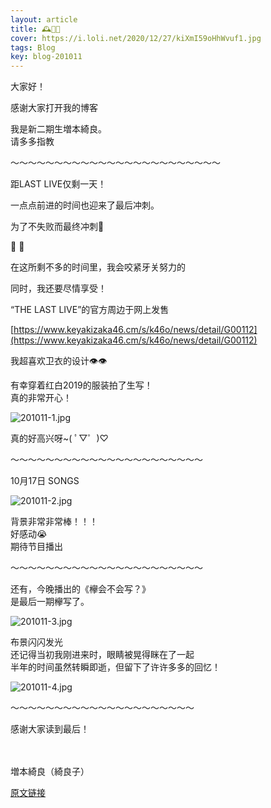 ```yaml
---
layout: article
title: 🕰🏃‍🌳
cover: https://i.loli.net/2020/12/27/kiXmI59oHhWvuf1.jpg
tags: Blog
key: blog-201011
---
```

大家好！

感谢大家打开我的博客

我是新二期生増本綺良。<br/>
请多多指教
<!--more-->
〜〜〜〜〜〜〜〜〜〜〜〜〜〜〜〜〜〜〜〜〜〜〜〜

距LAST LIVE仅剩一天！

一点点前进的时间也迎来了最后冲刺。

为了不失败而最终冲刺🏃‍

🏃‍ 🏃‍

在这所剩不多的时间里，我会咬紧牙关努力的

同时，我还要尽情享受！

“THE LAST LIVE”的官方周边于网上发售

[https://www.keyakizaka46.cm/s/k46o/news/detail/G00112](https://www.keyakizaka46.cm/s/k46o/news/detail/G00112)

我超喜欢卫衣的设计👁👁

有幸穿着红白2019的服装拍了生写！<br/>
真的非常开心！

![201011-1.jpg](https://i.loli.net/2020/12/27/kiXmI59oHhWvuf1.jpg)

真的好高兴呀~( ﾟ▽゜)♡

〜〜〜〜〜〜〜〜〜〜〜〜〜〜〜〜〜〜〜〜〜〜

10月17日 SONGS

![201011-2.jpg](https://i.loli.net/2020/12/27/GM7Y6Eq3X9KvTad.jpg)

背景非常非常棒！！！<br/>
好感动😭<br/>
期待节目播出

〜〜〜〜〜〜〜〜〜〜〜〜〜〜〜〜〜〜〜〜〜〜

还有，今晚播出的《欅会不会写？》<br/>
是最后一期欅写了。

![201011-3.jpg](https://i.loli.net/2020/12/27/MNlWwo51sktIngd.jpg)

布景闪闪发光<br/>
还记得当初我刚进来时，眼睛被晃得眯在了一起<br/>
半年的时间虽然转瞬即逝，但留下了许许多多的回忆！

![201011-4.jpg](https://i.loli.net/2020/12/27/XvVSUfIpZal2st8.jpg)

〜〜〜〜〜〜〜〜〜〜〜〜〜〜〜〜〜〜〜〜〜

感谢大家读到最后！
<br/><br/><br/>

増本綺良（綺良子）

[原文链接](https://www.keyakizaka46.com/s/k46o/diary/detail/35960?cd=member)